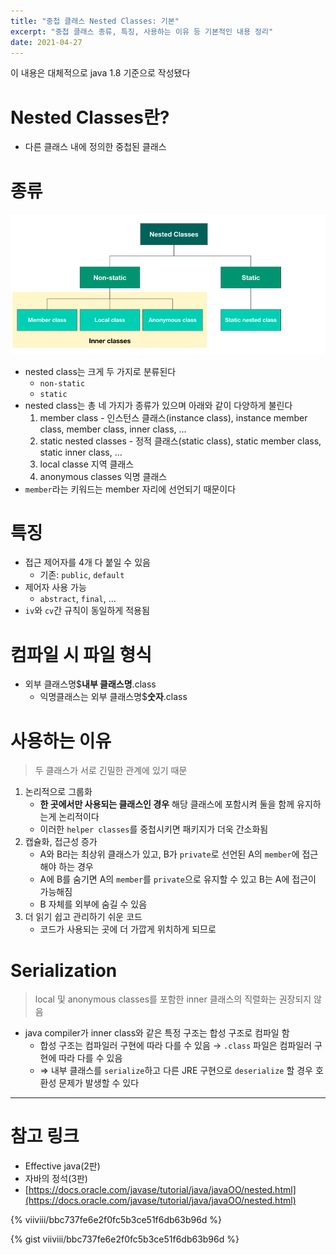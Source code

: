 ```yaml
---
title: "중첩 클래스 Nested Classes: 기본"
excerpt: "중첩 클래스 종류, 특징, 사용하는 이유 등 기본적인 내용 정리"
date: 2021-04-27
---
```



이 내용은 대체적으로 java 1.8 기준으로 작성됐다


# Nested Classes란?

- 다른 클래스 내에 정의한 중첩된 클래스

# 종류
![Nested classes 종류](/assets/images/post/2021-04-27-nested-classes-basic_1.png)

- nested class는 크게 두 가지로 분류된다
    - `non-static`
    - `static`
- nested class는 총 네 가지가 종류가 있으며 아래와 같이 다양하게 불린다
    1. member class
      - 인스턴스 클래스(instance class), instance member class, member class, inner class, ...
    2. static nested classes
      - 정적 클래스(static class), static member class, static inner class,  ...
    3. local classe 지역 클래스
    4. anonymous classes 익명 클래스
- `member`라는 키워드는 member 자리에 선언되기 때문이다

# 특징

- 접근 제어자를 4개 다 붙일 수 있음
    - 기존: `public`, `default`
- 제어자 사용 가능
    - `abstract`, `final`, ...
- `iv`와 `cv`간 규칙이 동일하게 적용됨

# 컴파일 시 파일 형식

- 외부 클래스명$**내부 클래스명**.class
    - 익명클래스는 외부 클래스명$**숫자**.class

# 사용하는 이유

> 두 클래스가 서로 긴밀한 관계에 있기 때문

1. 논리적으로 그룹화
    - **한 곳에서만 사용되는 클래스인 경우** 해당 클래스에 포함시켜 둘을 함께 유지하는게 논리적이다
     - 이러한 `helper classes`를 중첩시키면 패키지가 더욱 간소화됨
2. 캡슐화, 접근성 증가
    - A와 B라는 최상위 클래스가 있고, B가 `private`로 선언된 A의 `member`에 접근해야 하는 경우
     - A에 B를 숨기면 A의 `member`를 `private`으로 유지할 수 있고 B는 A에 접근이 가능해짐
     - B 자체를 외부에 숨길 수 있음
3. 더 읽기 쉽고 관리하기 쉬운 코드
    - 코드가 사용되는 곳에 더 가깝게 위치하게 되므로

# Serialization

> local 및 anonymous classes를 포함한 inner 클래스의 직렬화는 권장되지 않음

- java compiler가 inner class와 같은 특정 구조는 합성 구조로 컴파일 함
    - 합성 구조는 컴파일러 구현에 따라 다를 수 있음 → `.class` 파일은 컴파일러 구현에 따라 다를 수 있음
    - ⇒ 내부 클래스를 `serialize`하고 다른 JRE 구현으로 `deserialize` 할 경우 호환성 문제가 발생할 수 있다

---

# 참고 링크

- Effective java(2판)
- 자바의 정석(3판)
- [https://docs.oracle.com/javase/tutorial/java/javaOO/nested.html](https://docs.oracle.com/javase/tutorial/java/javaOO/nested.html)




{% viiviii/bbc737fe6e2f0fc5b3ce51f6db63b96d %}


{% gist viiviii/bbc737fe6e2f0fc5b3ce51f6db63b96d %}

